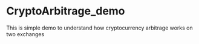 # CryptoArbitrage_demo
This is simple demo to understand how cryptocurrency arbitrage works on two exchanges

